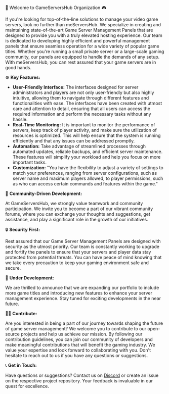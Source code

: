🚀 Welcome to GameServersHub Organization 🎮

If you're looking for top-of-the-line solutions to manage your video game servers, look no further than meServersHub. We specialize in creating and maintaining state-of-the-art Game Server Management Panels that are designed to provide you with a truly elevated hosting experience. Our team is dedicated to developing highly efficient and powerful management panels that ensure seamless operation for a wide variety of popular game titles. Whether you're running a small private server or a large-scale gaming community, our panels are equipped to handle the demands of any setup. With meServersHub, you can rest assured that your game servers are in good hands.

⚙️ **Key Features:**

- **User-Friendly Interface:** The interfaces designed for server administrators and players are not only user-friendly but also highly intuitive, allowing them to navigate through different features and functionalities with ease. The interfaces have been created with utmost care and attention to detail, ensuring that all users can access the required information and perform the necessary tasks without any hassle.
- **Real-Time Monitoring:** It is important to monitor the performance of servers, keep track of player activity, and make sure the utilization of resources is optimized. This will help ensure that the system is running efficiently and that any issues can be addressed promptly.
- **Automation:** Take advantage of streamlined processes through automated updates, reliable backups, and efficient server maintenance. These features will simplify your workload and help you focus on more important tasks.
- **Customization:** "You have the flexibility to adjust a variety of settings to match your preferences, ranging from server configurations, such as server name and maximum players allowed, to player permissions, such as who can access certain commands and features within the game."

🤝 **Community-Driven Development:**

At GameServersHub, we strongly value teamwork and community participation. We invite you to become a part of our vibrant community forums, where you can exchange your thoughts and suggestions, get assistance, and play a significant role in the growth of our initiatives.

🔒 **Security First:**

Rest assured that our Game Server Management Panels are designed with security as the utmost priority. Our team is constantly working to upgrade and fortify the panels to ensure that your servers and player data stay protected from potential threats. You can have peace of mind knowing that we take every precaution to keep your gaming environment safe and secure.

🚧 **Under Development:**

We are thrilled to announce that we are expanding our portfolio to include more game titles and introducing new features to enhance your server management experience. Stay tuned for exciting developments in the near future.

👩‍💻 **Contribute:**

Are you interested in being a part of our journey towards shaping the future of game server management? We welcome you to contribute to our open-source projects and help us achieve our mission. By following our contribution guidelines, you can join our community of developers and make meaningful contributions that will benefit the gaming industry. We value your expertise and look forward to collaborating with you. Don't hesitate to reach out to us if you have any questions or suggestions.

📞 **Get in Touch:**

Have questions or suggestions? Contact us on [Discord](https://discord.gg/gsh) or create an issue on the respective project repository. Your feedback is invaluable in our quest for excellence.
